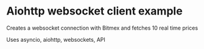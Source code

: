 # Aiohttp websocket client example

Creates a websocket connection with Bitmex and fetches 10 real time prices

Uses asyncio, aiohttp, websockets, API
